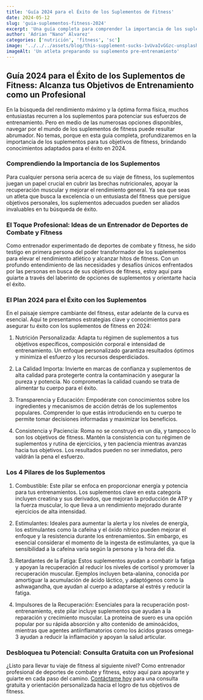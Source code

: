 ```yaml
---
title: 'Guía 2024 para el Éxito de los Suplementos de Fitness'
date: 2024-05-12
slug: 'guia-suplementos-fitness-2024'
excerpt: 'Una guía completa para comprender la importancia de los suplementos de fitness y alcanzar el éxito en tus objetivos de entrenamiento.'
author: 'Adrian "Nano" Alvarez'
categories: ['nutrición', 'fitness', 'sc']
image: '../../../assets/blog/this-supplement-sucks-1vUvaIvGGzc-unsplash.webp'
imageAlt: 'Un atleta preparando su suplemento pre-entrenamiento'
---
```


## Guía 2024 para el Éxito de los Suplementos de Fitness: Alcanza tus Objetivos de Entrenamiento como un Profesional

En la búsqueda del rendimiento máximo y la óptima forma física, muchos entusiastas recurren a los suplementos para potenciar sus esfuerzos de entrenamiento. Pero en medio de las numerosas opciones disponibles, navegar por el mundo de los suplementos de fitness puede resultar abrumador. No temas, porque en esta guía completa, profundizaremos en la importancia de los suplementos para tus objetivos de fitness, brindando conocimientos adaptados para el éxito en 2024.

### Comprendiendo la Importancia de los Suplementos

Para cualquier persona seria acerca de su viaje de fitness, los suplementos juegan un papel crucial en cubrir las brechas nutricionales, apoyar la recuperación muscular y mejorar el rendimiento general. Ya sea que seas un atleta que busca la excelencia o un entusiasta del fitness que persigue objetivos personales, los suplementos adecuados pueden ser aliados invaluables en tu búsqueda de éxito.

### El Toque Profesional: Ideas de un Entrenador de Deportes de Combate y Fitness

Como entrenador experimentado de deportes de combate y fitness, he sido testigo en primera persona del poder transformador de los suplementos para elevar el rendimiento atlético y alcanzar hitos de fitness. Con un profundo entendimiento de las necesidades y desafíos únicos enfrentados por las personas en busca de sus objetivos de fitness, estoy aquí para guiarte a través del laberinto de opciones de suplementos y orientarte hacia el éxito.

### El Plan 2024 para el Éxito con los Suplementos

En el paisaje siempre cambiante del fitness, estar adelante de la curva es esencial. Aquí te presentamos estrategias clave y conocimientos para asegurar tu éxito con los suplementos de fitness en 2024:

1. Nutrición Personalizada: Adapta tu régimen de suplementos a tus objetivos específicos, composición corporal e intensidad de entrenamiento. Un enfoque personalizado garantiza resultados óptimos y minimiza el esfuerzo y los recursos desperdiciados.

2. La Calidad Importa: Invierte en marcas de confianza y suplementos de alta calidad para protegerte contra la contaminación y asegurar la pureza y potencia. No comprometas la calidad cuando se trata de alimentar tu cuerpo para el éxito.

3. Transparencia y Educación: Empodérate con conocimientos sobre los ingredientes y mecanismos de acción detrás de los suplementos populares. Comprender lo que estás introduciendo en tu cuerpo te permite tomar decisiones informadas y maximizar los beneficios.

4. Consistencia y Paciencia: Roma no se construyó en un día, y tampoco lo son los objetivos de fitness. Mantén la consistencia con tu régimen de suplementos y rutina de ejercicios, y ten paciencia mientras avanzas hacia tus objetivos. Los resultados pueden no ser inmediatos, pero valdrán la pena el esfuerzo.

### Los 4 Pilares de los Suplementos

1. Combustible: Este pilar se enfoca en proporcionar energía y potencia para tus entrenamientos. Los suplementos clave en esta categoría incluyen creatina y sus derivados, que mejoran la producción de ATP y la fuerza muscular, lo que lleva a un rendimiento mejorado durante ejercicios de alta intensidad.

2. Estimulantes: Ideales para aumentar la alerta y los niveles de energía, los estimulantes como la cafeína y el óxido nítrico pueden mejorar el enfoque y la resistencia durante los entrenamientos. Sin embargo, es esencial considerar el momento de la ingesta de estimulantes, ya que la sensibilidad a la cafeína varía según la persona y la hora del día.

3. Retardantes de la Fatiga: Estos suplementos ayudan a combatir la fatiga y apoyan la recuperación al reducir los niveles de cortisol y promover la recuperación muscular. Ejemplos incluyen beta-alanina, conocida por amortiguar la acumulación de ácido láctico, y adaptógenos como la ashwagandha, que ayudan al cuerpo a adaptarse al estrés y reducir la fatiga.

4. Impulsores de la Recuperación: Esenciales para la recuperación post-entrenamiento, este pilar incluye suplementos que ayudan a la reparación y crecimiento muscular. La proteína de suero es una opción popular por su rápida absorción y alto contenido de aminoácidos, mientras que agentes antiinflamatorios como los ácidos grasos omega-3 ayudan a reducir la inflamación y apoyan la salud articular.

### Desbloquea tu Potencial: Consulta Gratuita con un Profesional

¿Listo para llevar tu viaje de fitness al siguiente nivel? Como entrenador profesional de deportes de combate y fitness, estoy aquí para apoyarte y guiarte en cada paso del camino. [Contáctame hoy](/es/) para una consulta gratuita y orientación personalizada hacia el logro de tus objetivos de fitness.
